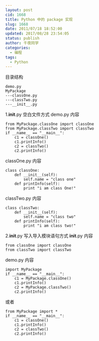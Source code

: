 ```yaml
---
layout: post
cid: 1668
title: Python 中的 package 实现
slug: 1668
date: 2011/07/18 18:52:00
updated: 2017/08/28 23:54:05
status: publish
author: 千夜同学
categories: 
  - 编程
tags: 
  - Python
---
```



目录结构

    demo.py
    MyPackage
    ---classOne.py
    ---classTwo.py
    ---__init__.py

1.__init__.py 空白文件方式
demo.py 内容

    from MyPackage.classOne import classOne
    from MyPackage.classTwo import classTwo
    if __name__ == "__main__":
        c1 = classOne()
        c1.printInfo()
        c2 = classTwo()
        c2.printInfo()

classOne.py 内容

    class classOne:
        def __init__(self):
            self.name = "class one"
        def printInfo(self):
            print "i am class One!"

classTwo.py 内容

    class classTwo:
        def __init__(self):
            self.name = "class two"
        def printInfo(self):
            print "i am class two!"

<!--more-->

2.__init__.py 写入导入模块语句方式
__init__.py 内容

    from classOne import classOne
    from classTwo import classTwo

demo.py 内容

    import MyPackage
    if __name__ == "__main__":
        c1 = MyPackage.classOne()
        c1.printInfo()
        c2 = MyPackage.classTwo()
        c2.printInfo()

或者

    from MyPackage import *
    if __name__ == "__main__":
        c1 = classOne()
        c1.printInfo()
        c2 = classTwo()
        c2.printInfo()